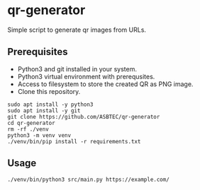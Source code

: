 # qr-generator
Simple script to generate qr images from URLs.

## Prerequisites
* Python3 and git installed in your system.
* Python3 virtual environment with prerequsites.
* Access to filesystem to store the created QR as PNG image.
* Clone this repository.


```shell
sudo apt install -y python3 
sudo apt install -y git
git clone https://github.com/ASBTEC/qr-generator
cd qr-generator
rm -rf ./venv
python3 -m venv venv
./venv/bin/pip install -r requirements.txt
```

## Usage
```shell
./venv/bin/python3 src/main.py https://example.com/

```


